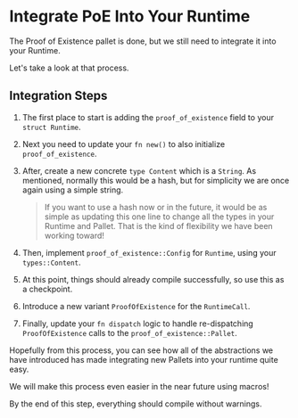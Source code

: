 # Integrate PoE Into Your Runtime

The Proof of Existence pallet is done, but we still need to integrate it into your Runtime.

Let's take a look at that process.

## Integration Steps

1. The first place to start is adding the `proof_of_existence` field to your `struct Runtime`.
2. Next you need to update your `fn new()` to also initialize `proof_of_existence`.
3. After, create a new concrete `type Content` which is a `String`. As mentioned, normally this would be a hash, but for simplicity we are once again using a simple string.

	> If you want to use a hash now or in the future, it would be as simple as updating this one line to change all the types in your Runtime and Pallet. That is the kind of flexibility we have been working toward!

4. Then, implement `proof_of_existence::Config` for `Runtime`, using your `types::Content`.
5. At this point, things should already compile successfully, so use this as a checkpoint.
6. Introduce a new variant `ProofOfExistence` for the `RuntimeCall`.
7. Finally, update your `fn dispatch` logic to handle re-dispatching `ProofOfExistence` calls to the `proof_of_existence::Pallet`.

Hopefully from this process, you can see how all of the abstractions we have introduced has made integrating new Pallets into your runtime quite easy.

We will make this process even easier in the near future using macros!

By the end of this step, everything should compile without warnings.
